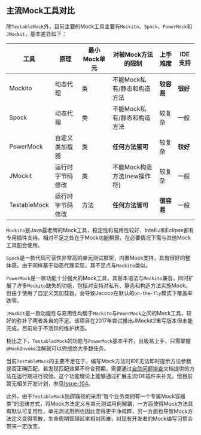 主流Mock工具对比
---

除`TestableMock`外，目前主要的Mock工具主要有`Mockito`、`Spock`、`PowerMock`和`JMockit`，基本差异如下：

|  工具         | 原理           | 最小Mock单元  | 对被Mock方法的限制          | 上手难度   | IDE支持  |
|  ----        | ----          | ----         | ----                     | ----      | ----    |
| Mockito      | 动态代理        | 类           | 不能Mock私有/静态和构造方法  | **较容易** | **很好** |
| Spock        | 动态代理        | 类           | 不能Mock私有/静态和构造方法  | 较复杂     | 一般     |
| PowerMock    | 自定义类加载器   | 类           | **任何方法皆可**           | 较复杂     | **较好** |
| JMockit      | 运行时字节码修改 | 类            | 不能Mock构造方法(new操作符) | 较复杂     | 一般     |
| TestableMock | 运行时字节码修改 | 方法          | **任何方法皆可**           | **很容易** | 一般     |

`Mockito`是Java最老牌的Mock工具，稳定性和易用性较好，IntelliJ和Eclipse都有专用插件支持。相对不足之处在于Mock功能稍弱，在必要情况下需与其他Mock工具配合使用。

`Spock`是一款代码可读性非常高的单元测试框架，内置Mock支持，具有很好的整体感。由于同样基于动态代理实现，其不足点与`Mockito`类似。

`PowerMock`是一款功能十分强大的Mock工具，其基本语法与`Mockito`兼容，同时扩展了许多`Mockito`缺失的功能，包括对支持对私有、静态和构造方法实施Mock。但由于使用了自定义类加载器，会导致Jacoco在默认的`on-the-fly`模式下覆盖率跌零。

`JMockit`是一款功能性与易用性均居于`Mockito`与`PowerMock`之间的Mock工具，较好的弥补了两者各自的不足。该项目在2017年尝试推出JMockit2重写版本但未能完成，目前处于不活跃的维护状态。

相比之下，`TestabledMock`的功能与`PowerMock`基本平齐，且极易上手，只需掌握`@MockInvoke`注解就可以完成绝大多数任务。

当前`TestableMock`的主要不足在于，编写Mock方法时IDE无法即时提示方法参数是否正确匹配。若发现匹配效果不符合预期，需要通过[自助问题排查](zh-cn/doc/troubleshooting.md)文档提供的方法在运行期进行校验。这个功能理论上能够通过扩展主流IDE插件来补充，但目前暂无相关开发计划，参见[Issue-104](https://github.com/alibaba/testable-mock/issues/104)。

此外，由于`TestableMock`独辟蹊径的采用“每个业务类拥有一个专属Mock容器类”的思维方式，将Mock方法定义与单元测试用例解耦，一方面使得Mock方法具有默认可复用性，单元测试用例也因此变得更干净纯粹，另一方面也导致Mock方法定义变得零散，生命周期管理起来相对困难，对现有开发者的Mock编写习惯会带来一定改变。
